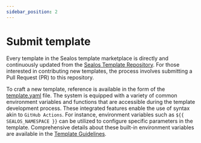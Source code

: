 ```yaml
---
sidebar_position: 2
---
```


# Submit template

Every template in the Sealos template marketplace is directly and continuously updated from the [Sealos Template Repository](https://github.com/labring-actions/templates). For those interested in contributing new templates, the process involves submitting a Pull Request (PR) to this repository.

To craft a new template, reference is available in the form of the [template.yaml](https://github.com/labring-actions/templates/blob/main/template.yaml) file. The system is equipped with a variety of common environment variables and functions that are accessible during the template development process. These integrated features enable the use of syntax akin to `GitHub Actions`. For instance, environment variables such as `${{ SEALOS_NAMESPACE }}` can be utilized to configure specific parameters in the template. Comprehensive details about these built-in environment variables are available in the [Template Guidelines](https://github.com/labring-actions/templates/blob/main/example.md).